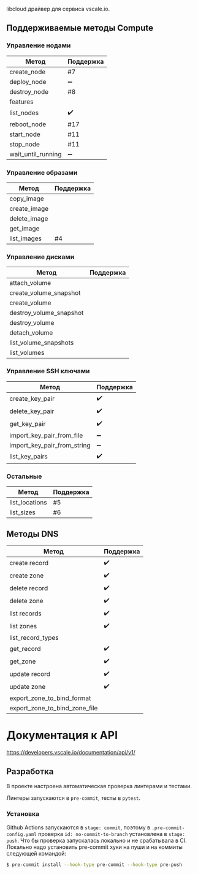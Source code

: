 libcloud драйвер для сервиса vscale.io.

## Поддерживаемые методы Compute

### Управление нодами

| Метод              | Поддержка          |
| ------------------ | ------------------ |
| create_node        | #7                 |
| deploy_node        | :heavy_minus_sign: |
| destroy_node       | #8                 |
| features           |                    |
| list_nodes         | :heavy_check_mark: |
| reboot_node        | #17                |
| start_node         | #11                |
| stop_node          | #11                |
| wait_until_running | :heavy_minus_sign: |

### Управление образами

| Метод        | Поддержка |
| ------------ | --------- |
| copy_image   |           |
| create_image |           |
| delete_image |           |
| get_image    |           |
| list_images  | #4        |

### Управление дисками

| Метод                   | Поддержка |
| ----------------------- | --------- |
| attach_volume           |           |
| create_volume_snapshot  |           |
| create_volume           |           |
| destroy_volume_snapshot |           |
| destroy_volume          |           |
| detach_volume           |           |
| list_volume_snapshots   |           |
| list_volumes            |           |

### Управление SSH ключами

| Метод                       | Поддержка          |
| --------------------------- | ------------------ |
| create_key_pair             | :heavy_check_mark: |
| delete_key_pair             | :heavy_check_mark: |
| get_key_pair                | :heavy_check_mark: |
| import_key_pair_from_file   | :heavy_minus_sign: |
| import_key_pair_from_string | :heavy_minus_sign: |
| list_key_pairs              | :heavy_check_mark: |

### Остальные

| Метод          | Поддержка |
| -------------- | --------- |
| list_locations | #5        |
| list_sizes     | #6        |

## Методы DNS

| Метод                         | Поддержка          |
| ----------------------------- | ------------------ |
| create record                 | :heavy_check_mark: |
| create zone                   | :heavy_check_mark: |
| delete record                 | :heavy_check_mark: |
| delete zone                   | :heavy_check_mark: |
| list records                  | :heavy_check_mark: |
| list zones                    | :heavy_check_mark: |
| list_record_types             |                    |
| get_record                    | :heavy_check_mark: |
| get_zone                      | :heavy_check_mark: |
| update record                 | :heavy_check_mark: |
| update zone                   | :heavy_check_mark: |
| export_zone_to_bind_format    |                    |
| export_zone_to_bind_zone_file |                    |

# Документация к API

https://developers.vscale.io/documentation/api/v1/

## Разработка

В проекте настроена автоматическая проверка линтерами и тестами.

Линтеры запускаются в `pre-commit`, тесты в `pytest`.

### Установка

Github Actions запускаются в `stage: commit`, поэтому в `.pre-commit-config.yaml` проверка `id: no-commit-to-branch` установлена в `stage: push`. Что бы проверка запускалась локально и не срабатывала в CI. Локально надо установить pre-commit хуки на пуши и на коммиты следующей командой:

```bash
$ pre-commit install --hook-type pre-commit --hook-type pre-push
```
